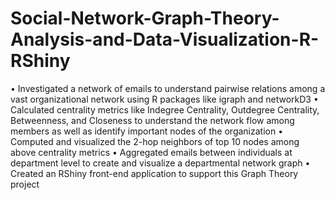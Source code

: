 # Social-Network-Graph-Theory-Analysis-and-Data-Visualization-R-RShiny

• Investigated a network of emails to understand pairwise relations among a vast organizational network using R packages like igraph and networkD3
• Calculated centrality metrics like Indegree Centrality, Outdegree Centrality, Betweenness, and Closeness to understand the network flow among members as well as identify important nodes of the organization
• Computed and visualized the 2-hop neighbors of top 10 nodes among above centrality metrics
• Aggregated emails between individuals at department level to create and visualize a departmental network graph
• Created an RShiny front-end application to support this Graph Theory project
